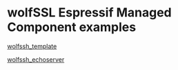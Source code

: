 # wolfSSL Espressif Managed Component examples

[wolfssh_template](./wolfssh_template/README.md)

[wolfssh_echoserver](./wolfssh_echoserver/README.md)